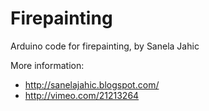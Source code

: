# Firepainting #

Arduino code for firepainting, by Sanela Jahic

More information: 

* http://sanelajahic.blogspot.com/
* http://vimeo.com/21213264
